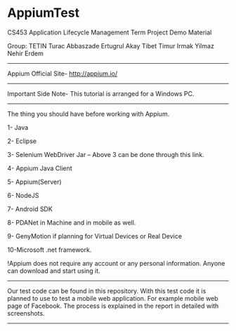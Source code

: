 # AppiumTest
CS453 Application Lifecycle Management Term Project Demo Material

Group: TETIN
Turac Abbaszade
Ertugrul Akay
Tibet Timur
Irmak Yilmaz
Nehir Erdem
**********************************************************************
Appium Official Site- http://appium.io/
********************************************************************** 
Important Side Note- This tutorial is arranged for a Windows PC.
**********************************************************************
The thing you should have before working with Appium.

1- Java

2- Eclipse

3- Selenium WebDriver Jar –  Above 3 can be done through this link.

4- Appium Java Client

5- Appium(Server)

6- NodeJS

7- Android SDK

8- PDANet in Machine and in mobile as well.

9- GenyMotion if planning for Virtual Devices or Real Device

10-Microsoft .net framework.

!Appium does not require any account or any personal information. 
Anyone can download and start using it.
*********************************************************************
Our test code can be found in this repository. 
With this test code it is planned to use to test a mobile web
application. For example mobile web page of Facebook. The process
is explained in the report in detailed with screenshots.
*********************************************************************
